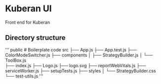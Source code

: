 # Kuberan UI
Front end for Kuberan

## Directory structure
'''
public                      # Boilerplate code
src
├── App.js
├── App.test.js
├── ColorModeSwitcher.js
├── components
│   ├── StrategyBuilder.js
│   └── ToolBox.js         
├── index.js
├── Logo.js
├── logo.svg
├── reportWebVitals.js
├── serviceWorker.js
├── setupTests.js
├── styles
│   └── StrategyBuilder.css
└── test-utils.js
'''
